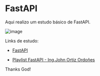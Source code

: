# FastAPI
Aqui realizo um estudo básico de FastAPI. 

![image](https://user-images.githubusercontent.com/69597971/201791546-6c920a13-0fe9-4490-86ec-7e1b0f6148d4.png)

Links de estudo:

* [FastAPI](https://fastapi.tiangolo.com/)

* [Playlist FastAPI - Ing.John Ortiz Ordoñes](https://www.youtube.com/watch?v=UI48zzl2TBU&list=PL2PZw96yQChzll2RHgViiQ8eUvIQycAVl&index=1)






Thanks God!
